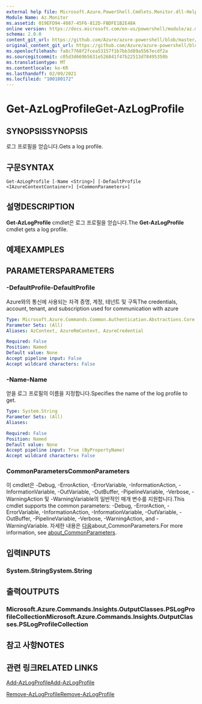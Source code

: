 ```yaml
---
external help file: Microsoft.Azure.PowerShell.Cmdlets.Monitor.dll-Help.xml
Module Name: Az.Monitor
ms.assetid: 019EFD94-4087-45F6-812D-FBDFE1B2E48A
online version: https://docs.microsoft.com/en-us/powershell/module/az.monitor/get-azlogprofile
schema: 2.0.0
content_git_url: https://github.com/Azure/azure-powershell/blob/master/src/Monitor/Monitor/help/Get-AzLogProfile.md
original_content_git_url: https://github.com/Azure/azure-powershell/blob/master/src/Monitor/Monitor/help/Get-AzLogProfile.md
ms.openlocfilehash: fa8c7768f2fcea53157f1b7bb3d89a5567ecdf2a
ms.sourcegitcommit: c05d3d669b5631e526841f47b22513d78495350b
ms.translationtype: MT
ms.contentlocale: ko-KR
ms.lasthandoff: 02/09/2021
ms.locfileid: "100180172"
---
```

# <span data-ttu-id="5b207-101">Get-AzLogProfile</span><span class="sxs-lookup"><span data-stu-id="5b207-101">Get-AzLogProfile</span></span>

## <span data-ttu-id="5b207-102">SYNOPSIS</span><span class="sxs-lookup"><span data-stu-id="5b207-102">SYNOPSIS</span></span>
<span data-ttu-id="5b207-103">로그 프로필을 얻습니다.</span><span class="sxs-lookup"><span data-stu-id="5b207-103">Gets a log profile.</span></span>

## <span data-ttu-id="5b207-104">구문</span><span class="sxs-lookup"><span data-stu-id="5b207-104">SYNTAX</span></span>

```
Get-AzLogProfile [-Name <String>] [-DefaultProfile <IAzureContextContainer>] [<CommonParameters>]
```

## <span data-ttu-id="5b207-105">설명</span><span class="sxs-lookup"><span data-stu-id="5b207-105">DESCRIPTION</span></span>
<span data-ttu-id="5b207-106">**Get-AzLogProfile** cmdlet은 로그 프로필을 얻습니다.</span><span class="sxs-lookup"><span data-stu-id="5b207-106">The **Get-AzLogProfile** cmdlet gets a log profile.</span></span>

## <span data-ttu-id="5b207-107">예제</span><span class="sxs-lookup"><span data-stu-id="5b207-107">EXAMPLES</span></span>

## <span data-ttu-id="5b207-108">PARAMETERS</span><span class="sxs-lookup"><span data-stu-id="5b207-108">PARAMETERS</span></span>

### <span data-ttu-id="5b207-109">-DefaultProfile</span><span class="sxs-lookup"><span data-stu-id="5b207-109">-DefaultProfile</span></span>
<span data-ttu-id="5b207-110">Azure와의 통신에 사용되는 자격 증명, 계정, 테넌트 및 구독</span><span class="sxs-lookup"><span data-stu-id="5b207-110">The credentials, account, tenant, and subscription used for communication with azure</span></span>

```yaml
Type: Microsoft.Azure.Commands.Common.Authentication.Abstractions.Core.IAzureContextContainer
Parameter Sets: (All)
Aliases: AzContext, AzureRmContext, AzureCredential

Required: False
Position: Named
Default value: None
Accept pipeline input: False
Accept wildcard characters: False
```

### <span data-ttu-id="5b207-111">-Name</span><span class="sxs-lookup"><span data-stu-id="5b207-111">-Name</span></span>
<span data-ttu-id="5b207-112">얻을 로그 프로필의 이름을 지정합니다.</span><span class="sxs-lookup"><span data-stu-id="5b207-112">Specifies the name of the log profile to get.</span></span>

```yaml
Type: System.String
Parameter Sets: (All)
Aliases:

Required: False
Position: Named
Default value: None
Accept pipeline input: True (ByPropertyName)
Accept wildcard characters: False
```

### <span data-ttu-id="5b207-113">CommonParameters</span><span class="sxs-lookup"><span data-stu-id="5b207-113">CommonParameters</span></span>
<span data-ttu-id="5b207-114">이 cmdlet은 -Debug, -ErrorAction, -ErrorVariable, -InformationAction, -InformationVariable, -OutVariable, -OutBuffer, -PipelineVariable, -Verbose, -WarningAction 및 -WarningVariable의 일반적인 매개 변수를 지원합니다.</span><span class="sxs-lookup"><span data-stu-id="5b207-114">This cmdlet supports the common parameters: -Debug, -ErrorAction, -ErrorVariable, -InformationAction, -InformationVariable, -OutVariable, -OutBuffer, -PipelineVariable, -Verbose, -WarningAction, and -WarningVariable.</span></span> <span data-ttu-id="5b207-115">자세한 내용은 [다음](http://go.microsoft.com/fwlink/?LinkID=113216)about_CommonParameters.</span><span class="sxs-lookup"><span data-stu-id="5b207-115">For more information, see [about_CommonParameters](http://go.microsoft.com/fwlink/?LinkID=113216).</span></span>

## <span data-ttu-id="5b207-116">입력</span><span class="sxs-lookup"><span data-stu-id="5b207-116">INPUTS</span></span>

### <span data-ttu-id="5b207-117">System.String</span><span class="sxs-lookup"><span data-stu-id="5b207-117">System.String</span></span>

## <span data-ttu-id="5b207-118">출력</span><span class="sxs-lookup"><span data-stu-id="5b207-118">OUTPUTS</span></span>

### <span data-ttu-id="5b207-119">Microsoft.Azure.Commands.Insights.OutputClasses.PSLogProfileCollection</span><span class="sxs-lookup"><span data-stu-id="5b207-119">Microsoft.Azure.Commands.Insights.OutputClasses.PSLogProfileCollection</span></span>

## <span data-ttu-id="5b207-120">참고 사항</span><span class="sxs-lookup"><span data-stu-id="5b207-120">NOTES</span></span>

## <span data-ttu-id="5b207-121">관련 링크</span><span class="sxs-lookup"><span data-stu-id="5b207-121">RELATED LINKS</span></span>

[<span data-ttu-id="5b207-122">Add-AzLogProfile</span><span class="sxs-lookup"><span data-stu-id="5b207-122">Add-AzLogProfile</span></span>](./Add-AzLogProfile.md)

[<span data-ttu-id="5b207-123">Remove-AzLogProfile</span><span class="sxs-lookup"><span data-stu-id="5b207-123">Remove-AzLogProfile</span></span>](./Remove-AzLogProfile.md)


